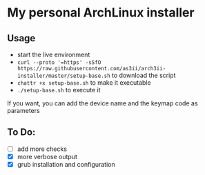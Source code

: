 # My personal ArchLinux installer
## Usage
- start the live environment
- `curl --proto '=https' -sSfO https://raw.githubusercontent.com/as3ii/arch3ii-installer/master/setup-base.sh` to download the script
- `chattr +x setup-base.sh` to make it executable
- `./setup-base.sh` to execute it

If you want, you can add the device name and the keymap code as parameters


## To Do:
- [ ] add more checks
- [x] more verbose output
- [x] grub installation and configuration
